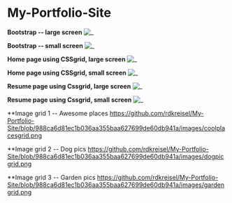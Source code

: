 # My-Portfolio-Site

**Bootstrap -- large screen**
![_](https://github.com/rdkreisel/Images/blob/master/bslarge.png)

**Bootstrap -- small screen**
![_](https://github.com/rdkreisel/Images/blob/master/bssmall.png)

**Home page using CSSgrid, large screen**
![_](https://github.com/rdkreisel/Images/blob/master/gridlarge.png)

**Home page using CSSgrid, small screen**
![_](https://github.com/rdkreisel/Images/blob/master/gridsmall.png)

**Resume page using Cssgrid, large screen**
![_](https://github.com/rdkreisel/Images/blob/master/resumelarge.png)

**Resume page using Cssgrid, small screen**
![_](https://github.com/rdkreisel/Images/blob/master/resumesmall.png)

**Image grid 1 -- Awesome places
https://github.com/rdkreisel/My-Portfolio-Site/blob/988ca6d81ec1b036aa355baa627699de60db941a/images/coolplacesgrid.png

**Image grid 2 -- Dog pics
https://github.com/rdkreisel/My-Portfolio-Site/blob/988ca6d81ec1b036aa355baa627699de60db941a/images/dogpicgrid.png

**Image grid 3 -- Garden pics
https://github.com/rdkreisel/My-Portfolio-Site/blob/988ca6d81ec1b036aa355baa627699de60db941a/images/gardengrid.png
